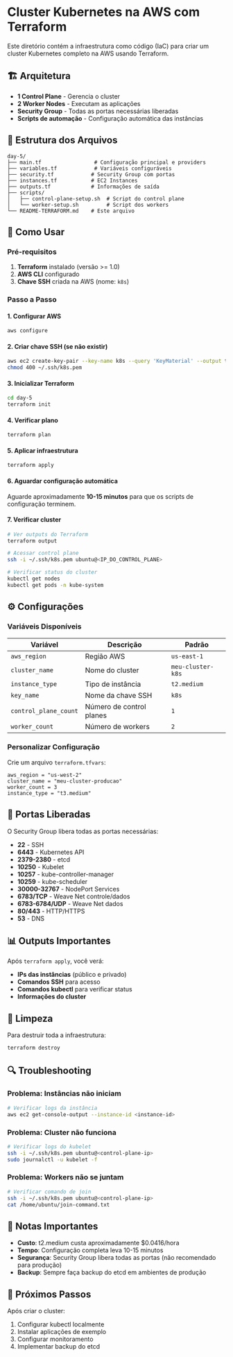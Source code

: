 # Cluster Kubernetes na AWS com Terraform

Este diretório contém a infraestrutura como código (IaC) para criar um cluster Kubernetes completo na AWS usando Terraform.

## 🏗️ Arquitetura

- **1 Control Plane** - Gerencia o cluster
- **2 Worker Nodes** - Executam as aplicações
- **Security Group** - Todas as portas necessárias liberadas
- **Scripts de automação** - Configuração automática das instâncias

## 📁 Estrutura dos Arquivos

```
day-5/
├── main.tf                 # Configuração principal e providers
├── variables.tf            # Variáveis configuráveis
├── security.tf            # Security Group com portas
├── instances.tf           # EC2 Instances
├── outputs.tf             # Informações de saída
├── scripts/
│   ├── control-plane-setup.sh  # Script do control plane
│   └── worker-setup.sh         # Script dos workers
└── README-TERRAFORM.md    # Este arquivo
```

## 🚀 Como Usar

### Pré-requisitos

1. **Terraform** instalado (versão >= 1.0)
2. **AWS CLI** configurado
3. **Chave SSH** criada na AWS (nome: `k8s`)

### Passo a Passo

#### 1. Configurar AWS
```bash
aws configure
```

#### 2. Criar chave SSH (se não existir)
```bash
aws ec2 create-key-pair --key-name k8s --query 'KeyMaterial' --output text > ~/.ssh/k8s.pem
chmod 400 ~/.ssh/k8s.pem
```

#### 3. Inicializar Terraform
```bash
cd day-5
terraform init
```

#### 4. Verificar plano
```bash
terraform plan
```

#### 5. Aplicar infraestrutura
```bash
terraform apply
```

#### 6. Aguardar configuração automática
Aguarde aproximadamente **10-15 minutos** para que os scripts de configuração terminem.

#### 7. Verificar cluster
```bash
# Ver outputs do Terraform
terraform output

# Acessar control plane
ssh -i ~/.ssh/k8s.pem ubuntu@<IP_DO_CONTROL_PLANE>

# Verificar status do cluster
kubectl get nodes
kubectl get pods -n kube-system
```

## ⚙️ Configurações

### Variáveis Disponíveis

| Variável | Descrição | Padrão |
|----------|-----------|--------|
| `aws_region` | Região AWS | `us-east-1` |
| `cluster_name` | Nome do cluster | `meu-cluster-k8s` |
| `instance_type` | Tipo de instância | `t2.medium` |
| `key_name` | Nome da chave SSH | `k8s` |
| `control_plane_count` | Número de control planes | `1` |
| `worker_count` | Número de workers | `2` |

### Personalizar Configuração

Crie um arquivo `terraform.tfvars`:
```hcl
aws_region = "us-west-2"
cluster_name = "meu-cluster-producao"
worker_count = 3
instance_type = "t3.medium"
```

## 🔧 Portas Liberadas

O Security Group libera todas as portas necessárias:

- **22** - SSH
- **6443** - Kubernetes API
- **2379-2380** - etcd
- **10250** - Kubelet
- **10257** - kube-controller-manager
- **10259** - kube-scheduler
- **30000-32767** - NodePort Services
- **6783/TCP** - Weave Net controle/dados
- **6783-6784/UDP** - Weave Net dados
- **80/443** - HTTP/HTTPS
- **53** - DNS

## 📊 Outputs Importantes

Após `terraform apply`, você verá:

- **IPs das instâncias** (público e privado)
- **Comandos SSH** para acesso
- **Comandos kubectl** para verificar status
- **Informações do cluster**

## 🧹 Limpeza

Para destruir toda a infraestrutura:
```bash
terraform destroy
```

## 🔍 Troubleshooting

### Problema: Instâncias não iniciam
```bash
# Verificar logs da instância
aws ec2 get-console-output --instance-id <instance-id>
```

### Problema: Cluster não funciona
```bash
# Verificar logs do kubelet
ssh -i ~/.ssh/k8s.pem ubuntu@<control-plane-ip>
sudo journalctl -u kubelet -f
```

### Problema: Workers não se juntam
```bash
# Verificar comando de join
ssh -i ~/.ssh/k8s.pem ubuntu@<control-plane-ip>
cat /home/ubuntu/join-command.txt
```

## 📝 Notas Importantes

- **Custo**: t2.medium custa aproximadamente $0.0416/hora
- **Tempo**: Configuração completa leva 10-15 minutos
- **Segurança**: Security Group libera todas as portas (não recomendado para produção)
- **Backup**: Sempre faça backup do etcd em ambientes de produção

## 🎯 Próximos Passos

Após criar o cluster:
1. Configurar kubectl localmente
2. Instalar aplicações de exemplo
3. Configurar monitoramento
4. Implementar backup do etcd
